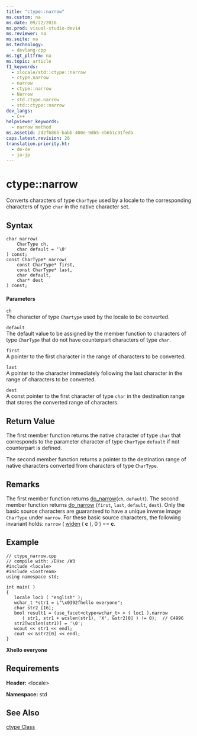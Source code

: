 ```yaml
---
title: "ctype::narrow"
ms.custom: na
ms.date: 09/22/2016
ms.prod: visual-studio-dev14
ms.reviewer: na
ms.suite: na
ms.technology: 
  - devlang-cpp
ms.tgt_pltfrm: na
ms.topic: article
f1_keywords: 
  - xlocale/std::ctype::narrow
  - ctype.narrow
  - narrow
  - ctype::narrow
  - Narrow
  - std.ctype.narrow
  - std::ctype::narrow
dev_langs: 
  - C++
helpviewer_keywords: 
  - narrow method
ms.assetid: 2d2f6865-babb-400e-9d65-eb651c31feda
caps.latest.revision: 26
translation.priority.ht: 
  - de-de
  - ja-jp
---
```

# ctype::narrow
Converts characters of type `CharType` used by a locale to the corresponding characters of type `char` in the native character set.  
  
## Syntax  
  
```  
char narrow(  
    CharType ch,   
    char default = '\0'  
) const;  
const CharType* narrow(  
    const CharType* first,   
    const CharType* last,  
    char default,   
    char* dest  
) const;  
```  
  
#### Parameters  
 `ch`  
 The character of type `Chartype` used by the locale to be converted.  
  
 `default`  
 The default value to be assigned by the member function to characters of type `CharType` that do not have counterpart characters of type `char`.  
  
 `first`  
 A pointer to the first character in the range of characters to be converted.  
  
 `last`  
 A pointer to the character immediately following the last character in the range of characters to be converted.  
  
 `dest`  
 A const pointer to the first character of type `char` in the destination range that stores the converted range of characters.  
  
## Return Value  
 The first member function returns the native character of type `char` that corresponds to the parameter character of type `CharType` `default` if not counterpart is defined.  
  
 The second member function returns a pointer to the destination range of native characters converted from characters of type `CharType`.  
  
## Remarks  
 The first member function returns [do_narrow](../vs140/ctype--do_narrow.md)(`ch`, `default`). The second member function returns [do_narrow](../vs140/ctype--do_narrow.md) (`first`, `last`, `default`, `dest`). Only the basic source characters are guaranteed to have a unique inverse image `CharType` under `narrow`. For these basic source characters, the following invariant holds: `narrow` ( [widen](../vs140/ctype--widen.md) ( **c** ), 0 ) == **c**.  
  
## Example  
  
```  
// ctype_narrow.cpp  
// compile with: /EHsc /W3  
#include <locale>  
#include <iostream>  
using namespace std;  
  
int main( )  
{  
   locale loc1 ( "english" );  
   wchar_t *str1 = L"\x0392fhello everyone";  
   char str2 [16];  
   bool result1 = (use_facet<ctype<wchar_t> > ( loc1 ).narrow  
      ( str1, str1 + wcslen(str1), 'X', &str2[0] ) != 0);  // C4996  
   str2[wcslen(str1)] = '\0';  
   wcout << str1 << endl;  
   cout << &str2[0] << endl;  
}  
```  
  
 **Xhello everyone**   
## Requirements  
 **Header:** <locale\>  
  
 **Namespace:** std  
  
## See Also  
 [ctype Class](../vs140/ctype-class.md)